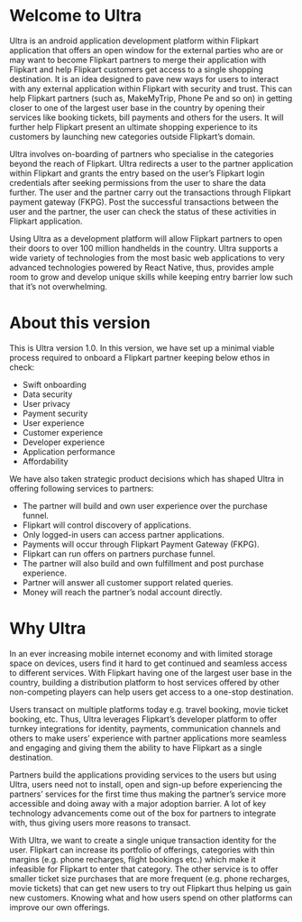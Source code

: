 # Welcome to Ultra

Ultra is an android application development platform within Flipkart application that offers an open window for the external parties who are or may want to become Flipkart partners to merge their application with Flipkart and help Flipkart customers get access to a single shopping destination. It is an idea designed to pave new ways for users to interact with any external application within Flipkart with security and trust. This can help Flipkart partners (such as, MakeMyTrip, Phone Pe and so on) in getting closer to one of the largest user base in the country by opening their services like booking tickets, bill payments and others for the users. It will further help Flipkart present an ultimate shopping experience to its customers by launching new categories outside Flipkart’s domain.

Ultra involves on-boarding of partners who specialise in the categories beyond the reach of Flipkart. Ultra redirects a user to the partner application within Flipkart and grants the entry based on the user’s Flipkart login credentials after seeking permissions from the user to share the data further. The user and the partner carry out the transactions through Flipkart payment gateway (FKPG). Post the successful transactions between the user and the partner, the user can check the status of these activities in Flipkart application.

Using Ultra as a development platform will allow Flipkart partners to open their doors to over 100 million handhelds in the country. Ultra supports a wide variety of technologies from the most basic web applications to very advanced technologies powered by React Native, thus, provides ample room to grow and develop unique skills while keeping entry barrier low such that it’s not overwhelming.

# About this version

This is Ultra version 1.0. In this version, we have set up a minimal viable process required to onboard a Flipkart partner keeping below ethos in check:

* Swift onboarding
* Data security
* User privacy
* Payment security
* User experience
* Customer experience
* Developer experience
* Application performance
* Affordability

We have also taken strategic product decisions which has shaped Ultra in offering following services to partners:

* The partner will build and own user experience over the purchase funnel.
* Flipkart will control discovery of applications.
* Only logged-in users can access partner applications.
* Payments will occur through Flipkart Payment Gateway (FKPG).
* Flipkart can run offers on partners purchase funnel.
* The partner will also build and own fulfillment and post purchase experience.
* Partner will answer all customer support related queries.
* Money will reach the partner’s nodal account directly.

# Why Ultra

In an ever increasing mobile internet economy and with limited storage space on devices, users find it hard to get continued and seamless access to different services. With Flipkart having one of the largest user base in the country, building a distribution platform to host services offered by other non-competing players can help users get access to a one-stop destination.

Users transact on multiple platforms today e.g. travel booking, movie ticket booking, etc. Thus, Ultra leverages Flipkart’s developer platform to offer turnkey integrations for identity, payments, communication channels and others to make users’ experience with partner applications more seamless and engaging and giving them the ability to have Flipkart as a single destination.

Partners build the applications providing services to the users but using Ultra, users need not to install, open and sign-up before experiencing the partners’ services for the first time thus making the partner’s service more accessible and doing away with a major adoption barrier. A lot of key technology advancements come out of the box for partners to integrate with, thus giving users more reasons to transact. 

With Ultra, we want to create a single unique transaction identity for the user. Flipkart can increase its portfolio of offerings, categories with thin margins (e.g. phone recharges, flight bookings etc.) which make it infeasible for Flipkart to enter that category. The other service is to offer smaller ticket size purchases that are more frequent (e.g. phone recharges, movie tickets) that can get new users to try out Flipkart thus helping us gain new customers. Knowing what and how users spend on other platforms can improve our own offerings.

